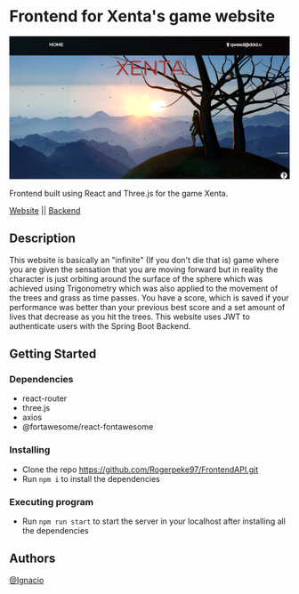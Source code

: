 # Frontend for Xenta's game website
![](public/xenta_home.png)


Frontend built using React and Three.js for the game Xenta.

[Website](https://xenta.netlify.app/) || [Backend](https://github.com/Rogerpeke97/APISpring)

## Description

This website is basically an "infinite" (If you don't die that is) game where you are given the sensation that you are moving forward but in reality the character is just orbiting around the surface of the sphere which was achieved using Trigonometry which was also applied to the movement of the trees and grass as time passes.
You have a score, which is saved if your performance was better than your previous best score and a set amount of lives that decrease as you hit the trees.
This website uses JWT to authenticate users with the Spring Boot Backend.

## Getting Started

### Dependencies

* react-router
* three.js
* axios
* @fortawesome/react-fontawesome

### Installing

* Clone the repo https://github.com/Rogerpeke97/FrontendAPI.git
* Run `npm i` to install the dependencies

### Executing program

* Run `npm run start` to start the server in your localhost after installing all the dependencies
## Authors

[@Ignacio](https://github.com/Rogerpeke97)

